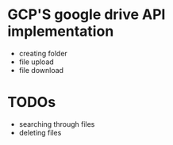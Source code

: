 # GCP'S google drive API implementation

+ creating folder
+ file upload
+ file download


# TODOs

+ searching through files
+ deleting files
